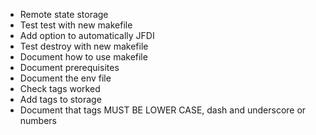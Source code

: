 - Remote state storage
- Test test with new makefile
- Add option to automatically JFDI
- Test destroy with new makefile
- Document how to use makefile
- Document prerequisites
- Document the env file
- Check tags worked
- Add tags to storage
- Document that tags MUST BE LOWER CASE, dash and underscore or numbers